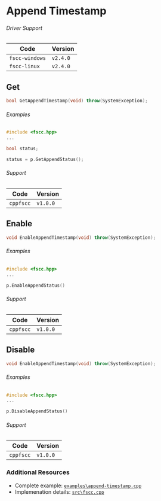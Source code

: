 # Append Timestamp

###### Driver Support
| Code           | Version
| -------------- | --------
| `fscc-windows` | `v2.4.0` 
| `fscc-linux`   | `v2.4.0` 


## Get
```c++
bool GetAppendTimestamp(void) throw(SystemException);
```

###### Examples
```c++
#include <fscc.hpp>
...

bool status;

status = p.GetAppendStatus();
```

###### Support
| Code      | Version
| --------- | --------
| `cppfscc` | `v1.0.0`


## Enable
```c++
void EnableAppendTimestamp(void) throw(SystemException);
```

###### Examples
```c++
#include <fscc.hpp>
...

p.EnableAppendStatus()
```

###### Support
| Code      | Version
| --------- | --------
| `cppfscc` | `v1.0.0`


## Disable
```c++
void EnableAppendTimestamp(void) throw(SystemException);
```

###### Examples
```c++
#include <fscc.hpp>
...

p.DisableAppendStatus()
```

###### Support
| Code      | Version
| --------- | --------
| `cppfscc` | `v1.0.0`


### Additional Resources
- Complete example: [`examples\append-timestamp.cpp`](https://github.com/commtech/cppfscc/blob/master/examples/append-timestamp/append-timestamp.cpp)
- Implemenation details: [`src\fscc.cpp`](https://github.com/commtech/cppfscc/blob/master/src/fscc.cpp)
